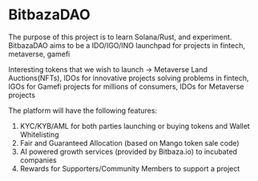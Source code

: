 # BitbazaDAO
The purpose of this project is to learn Solana/Rust, and experiment. BitbazaDAO aims to be a IDO/IGO/INO launchpad for projects in fintech, metaverse, gamefi

Interesting tokens that we wish to launch -> Metaverse Land Auctions(NFTs), IDOs for innovative projects solving problems in fintech, IGOs for Gamefi projects for millions of consumers, IDOs for Metaverse projects

The platform will have the following features:
1. KYC/KYB/AML for both parties launching or buying tokens and Wallet Whitelisting
2. Fair and Guaranteed Allocation (based on Mango token sale code)
3. AI powered growth services (provided by Bitbaza.io) to incubated companies
4. Rewards for Supporters/Community Members to support a project
